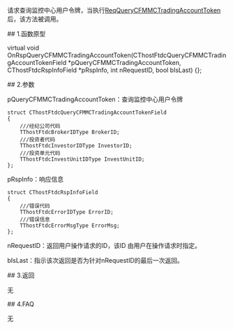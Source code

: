 <p>请求查询监控中心用户令牌，当执行<a href="../../CTHOSTFTDCTRADERSPI/REQQUERYCFMMCTRADINGACCOUNTTOKEN/">ReqQueryCFMMCTradingAccountToken</a>后，该方法被调用。</p>
<span class="anchor" id="4a34f86e-f829-4ad5-a87d-3d3b041bed2d"></span>
## 1.函数原型
<p>virtual void OnRspQueryCFMMCTradingAccountToken(CThostFtdcQueryCFMMCTradingAccountTokenField *pQueryCFMMCTradingAccountToken, CThostFtdcRspInfoField *pRspInfo, int nRequestID, bool bIsLast) {};</p>
<span class="anchor" id="5779cdcf-2508-45c9-b7f3-1860a5593664"></span>
## 2.参数
<p>pQueryCFMMCTradingAccountToken：查询监控中心用户令牌</p>
<pre><code>struct CThostFtdcQueryCFMMCTradingAccountTokenField
{
    ///经纪公司代码
    TThostFtdcBrokerIDType BrokerID;
    ///投资者代码
    TThostFtdcInvestorIDType InvestorID;
    ///投资单元代码
    TThostFtdcInvestUnitIDType InvestUnitID;
};
</code></pre>
<p>pRspInfo：响应信息</p>
<pre><code>struct CThostFtdcRspInfoField
{
    ///错误代码
    TThostFtdcErrorIDType ErrorID;
    ///错误信息
    TThostFtdcErrorMsgType ErrorMsg;
};
</code></pre>
<p>nRequestID：返回用户操作请求的ID，该ID 由用户在操作请求时指定。</p>
<p>bIsLast：指示该次返回是否为针对nRequestID的最后一次返回。</p>
<span class="anchor" id="88ad5da2-4c2f-4cee-92e3-119829c3fe28"></span>
## 3.返回
<p>无</p>
<span class="anchor" id="37b51347-dfe4-49d3-b17d-1bdcb3c5c96d"></span>
## 4.FAQ
<p>无</p>
